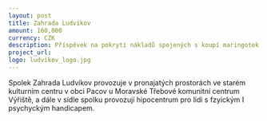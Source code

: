 ```yaml
---
layout: post
title: Zahrada Ludvíkov
amount: 160,000
currency: CZK
description: Příspěvek na pokrytí nákladů spojených s koupí maringotek pro hipocentrum
project_url: 
logo: ludvikov_logo.jpg
---
```


Spolek Zahrada Ludvíkov provozuje v pronajatých prostorách ve starém kulturním centru v obci Pacov u Moravské Třebové komunitní centrum Výřiště, a dále v sídle spolku provozují hipocentrum pro lidi s fzyickým I psychyckým handicapem.
